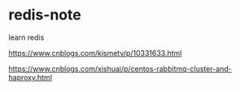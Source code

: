 # redis-note
learn redis

https://www.cnblogs.com/kismetv/p/10331633.html

https://www.cnblogs.com/xishuai/p/centos-rabbitmq-cluster-and-haproxy.html